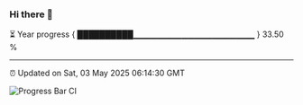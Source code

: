 ### Hi there 👋

⏳ Year progress { ██████████▁▁▁▁▁▁▁▁▁▁▁▁▁▁▁▁▁▁▁▁ } 33.50 %

---

⏰ Updated on Sat, 03 May 2025 06:14:30 GMT

![Progress Bar CI](https://github.com/Shyam-Makwana/GitHub-Actions-Demo/workflows/Progress%20Bar%20CI/badge.svg)
